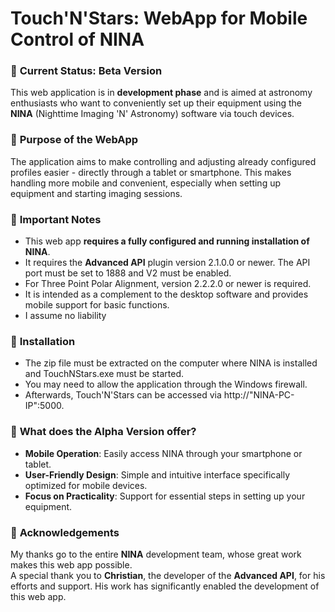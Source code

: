 # Touch'N'Stars: WebApp for Mobile Control of NINA

### 🚀 **Current Status: Beta Version**  
This web application is in **development phase** and is aimed at astronomy enthusiasts who want to conveniently set up their equipment using the **NINA** (Nighttime Imaging 'N' Astronomy) software via touch devices.  

### 🏁 **Purpose of the WebApp**  
The application aims to make controlling and adjusting already configured profiles easier - directly through a tablet or smartphone. This makes handling more mobile and convenient, especially when setting up equipment and starting imaging sessions.  

### 🧩 **Important Notes**  
- This web app **requires a fully configured and running installation of NINA**.  
- It requires the **Advanced API** plugin version 2.1.0.0 or newer.
  The API port must be set to 1888 and V2 must be enabled.
- For Three Point Polar Alignment, version 2.2.2.0 or newer is required.
- It is intended as a complement to the desktop software and provides mobile support for basic functions.
- I assume no liability
  
### 🔧 **Installation**
- The zip file must be extracted on the computer where NINA is installed and TouchNStars.exe must be started.
- You may need to allow the application through the Windows firewall.
- Afterwards, Touch'N'Stars can be accessed via http://"NINA-PC-IP":5000.

### 🧪 **What does the Alpha Version offer?**  
- **Mobile Operation**: Easily access NINA through your smartphone or tablet.  
- **User-Friendly Design**: Simple and intuitive interface specifically optimized for mobile devices.  
- **Focus on Practicality**: Support for essential steps in setting up your equipment.  

### 💙 **Acknowledgements**  
My thanks go to the entire **NINA** development team, whose great work makes this web app possible.  
A special thank you to **Christian**, the developer of the **Advanced API**, for his efforts and support. His work has significantly enabled the development of this web app.
